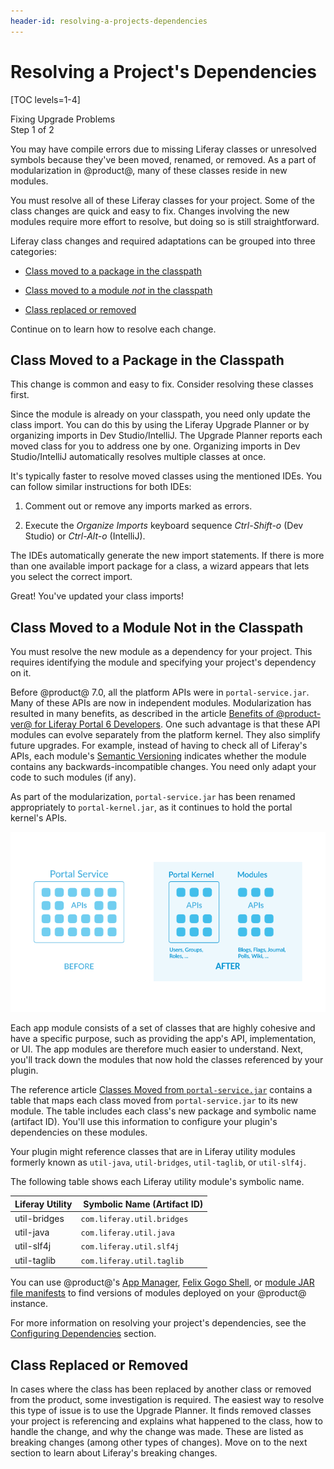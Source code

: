 ```yaml
---
header-id: resolving-a-projects-dependencies
---
```


# Resolving a Project's Dependencies

[TOC levels=1-4]

<div class="learn-path-step">
    <p>Fixing Upgrade Problems<br>Step 1 of 2</p>
</div>

You may have compile errors due to missing Liferay classes or unresolved symbols
because they've been moved, renamed, or removed. As a part of modularization in
@product@, many of these classes reside in new modules. 

You must resolve all of these Liferay classes for your project. Some of the
class changes are quick and easy to fix. Changes involving the new modules
require more effort to resolve, but doing so is still straightforward. 

Liferay class changes and required adaptations can be grouped into three
categories:

- [Class moved to a package in the classpath](#class-moved-to-a-package-in-the-classpath)

- [Class moved to a module *not* in the classpath](#class-moved-to-a-module-not-in-the-classpath)

- [Class replaced or removed](#class-replaced-or-removed)

Continue on to learn how to resolve each change.

## Class Moved to a Package in the Classpath

This change is common and easy to fix. Consider resolving these classes first.

Since the module is already on your classpath, you need only update the class
import. You can do this by using the Liferay Upgrade Planner or by organizing
imports in Dev Studio/IntelliJ. The Upgrade Planner reports each moved class for
you to address one by one. Organizing imports in Dev Studio/IntelliJ
automatically resolves multiple classes at once.

It's typically faster to resolve moved classes using the mentioned IDEs. You can
follow similar instructions for both IDEs:

1.  Comment out or remove any imports marked as errors.

2.  Execute the *Organize Imports* keyboard sequence *Ctrl-Shift-o* (Dev Studio)
    or *Ctrl-Alt-o* (IntelliJ).

The IDEs automatically generate the new import statements. If there is more than
one available import package for a class, a wizard appears that lets you select
the correct import. 

Great! You've updated your class imports!

## Class Moved to a Module Not in the Classpath

You must resolve the new module as a dependency for your project. This requires
identifying the module and specifying your project's dependency on it. 

Before @product@ 7.0, all the platform APIs were in `portal-service.jar`. Many 
of these APIs are now in independent modules. Modularization has resulted in 
many benefits, as described in the article 
[Benefits of @product-ver@ for Liferay Portal 6 Developers](/docs/tutorials/7-1/-/knowledge_base/t/benefits-of-liferay-7-for-liferay-6-developers#modular-development-paradigm). 
One such advantage is that these API modules can evolve separately from the
platform kernel. They also simplify future upgrades. For example, instead of
having to check all of Liferay's APIs, each module's 
[Semantic Versioning](http://semver.org) 
indicates whether the module contains any backwards-incompatible changes. You
need only adapt your code to such modules (if any). 

As part of the modularization, `portal-service.jar` has been renamed 
appropriately to `portal-kernel.jar`, as it continues to hold the portal 
kernel's APIs. 

![Figure 1: Liferay refactored the portal-service JAR for @product-ver@. Application APIs now exist in their own modules, and the portal-service JAR is now *portal-kernel*.](../../../images/from-liferay-6-portal-apis-before-after.png)

Each app module consists of a set of classes that are highly cohesive and have
a specific purpose, such as providing the app's API, implementation, or UI. The 
app modules are therefore much easier to understand. Next, you'll track down the 
modules that now hold the classes referenced by your plugin. 

The reference article 
[Classes Moved from `portal-service.jar`](/docs/reference/7-1/-/knowledge_base/r/classes-moved-from-portal-service-jar) 
contains a table that maps each class moved from `portal-service.jar` to its new 
module. The table includes each class's new package and symbolic name 
(artifact ID). You'll use this information to configure your plugin's 
dependencies on these modules. 

Your plugin might reference classes that are in Liferay utility modules formerly
known as `util-java`, `util-bridges`, `util-taglib`, or `util-slf4j`. 

The following table shows each Liferay utility module's symbolic name.

  **Liferay Utility** |  &nbsp;**Symbolic Name (Artifact ID)** |
:---------------------- | :----------------------------------- |
 util-bridges           |  `com.liferay.util.bridges` |
 util-java              | `com.liferay.util.java` |
 util-slf4j             | `com.liferay.util.slf4j` |
 util-taglib            | `com.liferay.util.taglib` |

You can use @product@'s
[App Manager](/docs/7-2/customization/-/knowledge_base/c/finding-artifacts#finding-liferay-portal-app-and-independent-artifacts),
[Felix Gogo Shell](/docs/7-2/customization/-/knowledge_base/c/using-the-felix-gogo-shell),
or
[module JAR file manifests](/docs/7-2/customization/-/knowledge_base/c/finding-artifacts#finding-core-liferay-portal-artifacts)
to find versions of modules deployed on your @product@ instance. 

For more information on resolving your project's dependencies, see the
[Configuring Dependencies](/docs/7-2/customization/-/knowledge_base/c/configuring-dependencies)
section.

## Class Replaced or Removed

In cases where the class has been replaced by another class or removed from the
product, some investigation is required. The easiest way to resolve this type of
issue is to use the Upgrade Planner. It finds removed classes your project
is referencing and explains what happened to the class, how to handle the
change, and why the change was made. These are listed as breaking changes (among
other types of changes). Move on to the next section to learn about Liferay's
breaking changes.
